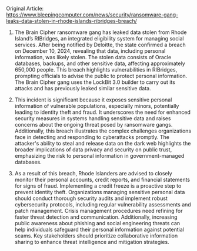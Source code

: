 Original Article: https://www.bleepingcomputer.com/news/security/ransomware-gang-leaks-data-stolen-in-rhode-islands-ribridges-breach/

1) The Brain Cipher ransomware gang has leaked data stolen from Rhode Island’s RIBridges, an integrated eligibility system for managing social services. After being notified by Deloitte, the state confirmed a breach on December 10, 2024, revealing that data, including personal information, was likely stolen. The stolen data consists of Oracle databases, backups, and other sensitive data, affecting approximately 650,000 people. This breach highlights vulnerabilities in RIBridges, prompting officials to advise the public to protect personal information. The Brain Cipher gang uses the LockBit 3.0 builder to carry out its attacks and has previously leaked similar sensitive data.

2) This incident is significant because it exposes sensitive personal information of vulnerable populations, especially minors, potentially leading to identity theft and fraud. It underscores the need for enhanced security measures in systems handling sensitive data and raises concerns about the ongoing threat posed by ransomware gangs. Additionally, this breach illustrates the complex challenges organizations face in detecting and responding to cyberattacks promptly. The attacker's ability to steal and release data on the dark web highlights the broader implications of data privacy and security on public trust, emphasizing the risk to personal information in government-managed databases.

3) As a result of this breach, Rhode Islanders are advised to closely monitor their personal accounts, credit reports, and financial statements for signs of fraud. Implementing a credit freeze is a proactive step to prevent identity theft. Organizations managing sensitive personal data should conduct thorough security audits and implement robust cybersecurity protocols, including regular vulnerability assessments and patch management. Crisis management procedures need refining for faster threat detection and communication. Additionally, increasing public awareness about phishing and social engineering threats can help individuals safeguard their personal information against potential scams. Key stakeholders should prioritize collaborative information sharing to enhance threat intelligence and mitigation strategies.